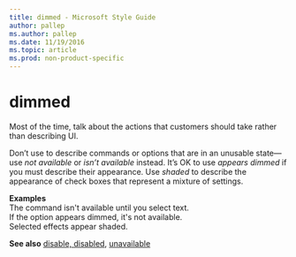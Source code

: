 ```yaml
---
title: dimmed - Microsoft Style Guide
author: pallep
ms.author: pallep
ms.date: 11/19/2016
ms.topic: article
ms.prod: non-product-specific
---
```


# dimmed

Most of the time, talk about the actions that customers should take rather than describing UI.

Don’t use to describe commands or options that are in an unusable state—use *not available* or *isn’t available* instead. It’s OK to use *appears dimmed* if you must describe their appearance. Use *shaded* to describe the appearance of check boxes that represent a mixture of settings.

**Examples**  
The command isn't available until you select text.  
If the option appears dimmed, it's not available.  
Selected effects appear shaded.  

**See also** [disable, disabled](/style-guide/a-z-word-list-term-collections/d/disable-disabled), [unavailable](/style-guide/a-z-word-list-term-collections/u/unavailable)

